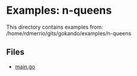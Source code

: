 # Examples: n-queens

This directory contains examples from: /home/rdmerrio/gits/gokando/examples/n-queens

## Files

- [main.go](main.md)
